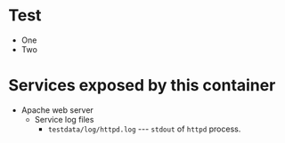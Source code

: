Test
============================================================

* One
* Two

Services exposed by this container
============================================================

* Apache web server
  * Service log files
    * `testdata/log/httpd.log` --- `stdout` of `httpd` process.
